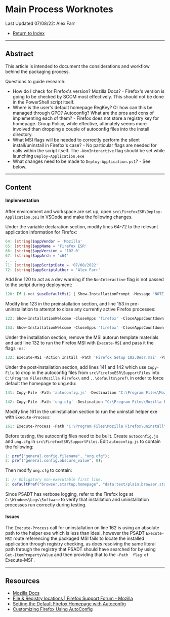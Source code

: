 # Main Process Worknotes
Last Updated 07/08/22: Alex Farr

- [Return to Index](0-index.md)

---
## Abstract
This article is intended to document the considerations and workflow behind the packaging process.

Questions to guide research: 
- How do I check for Firefox's version? Mozilla Docs?
		- Firefox's version is going to be checked by SCCM most effectively. This should not be done in the PowerShell script itself. 
- Where is the user's default homepage RegKey? Or how can this be managed through GPO? Autoconfig? What are the pros and cons of implementing each of them?
		- Firefox does not store a registry key for homepage. Group Policy, while effective, ultimately seems more involved than dropping a couple of autoconfig files into the install directory. 
- What MSI flags will be needed to correctly perform the silent install/uninstall in Firefox's case?
		- No particular flags are needed for calls within the script itself.  The `-NonInteractive` flag should be set while launching `Deploy-Application.exe` 
- What changes need to be made to `Deploy-Application.ps1`?
		- See below.

---
## Content

#### Implementation

After environment and workspace are set up, open `src\FirefoxESR\Deploy-Application.ps1` in VSCode and make the following changes. 

Under the variable declaration section, modify lines 64-72 to the relevant application information for Firefox: 

```powershell
64: [string]$appVendor = 'Mozilla'
65: [string]$appName = 'Firefox ESR'
66: [string]$appVersion = '102.0'
67: [string]$appArch = 'x64'
. . .
71: [string]$appScriptDate = '07/08/2022'
72: [string]$appScriptAuthor = 'Alex Farr'
```

Add line 120 to act as a dev warning if the `NonInteractive` flag is not passed to the script during deployment:

```powershell
120: If (-not $useDefaultMsi) { Show-InstallationPrompt -Message 'NOTE: Without executing under NonInteractive there will be progress pop-ups from Mozilla.' -ButtonRightText 'OK' -Icon Information -NoWait }
```

Modify line 123 in the preinstallation section, and line 153 in pre-uninstallation to attempt to close any currently active Firefox processes:

```powershell
123: Show-InstallationWelcome -CloseApps 'firefox' -CloseAppsCountdown 60
```

```powershell
153: Show-InstallationWelcome -CloseApps 'firefox' -CloseAppsCountdown 60
```

Under the installation section, remove the MSI autorun template materials and add line 132 to run the Firefox MSI with `Execute-MSI` and pass it the flags `-ms`:

```powershell
132: Execute-MSI -Action Install -Path 'Firefox Setup 102.0esr.msi' -Parameters '-ms'
```

Under the post-installation section, add lines 141 and 142 which use `Copy-File` to drop in the autoconfig files from `src\FirefoxESR\SupportFiles` into `C:\Program Files\Mozilla Firefox\` and `..\defaults\pref\`  in order to force default the homepage to ung.edu:

```powershell
141: Copy-File -Path 'autoconfig.js' -Destination "C:\Program Files\Mozilla Firefox\defaults\pref"

142: Copy-File -Path 'ung.cfg' -Destination "C:\Program Files\Mozilla Firefox"
```

Modify line 161 in the uninstallation section to run the uninstall helper exe with `Execute-Process`:

```powershell
161: Execute-Process -Path 'C:\Program Files\Mozilla Firefox\uninstall\helper.exe' -Parameters '/S'
```

Before testing, the autoconfig files need to be built. Create `autoconfig.js` and `ung.cfg` in `src\FirefoxESR\SupportFiles`. Edit `autoconfig.js` to contain the following: 

```js
1: pref("general.config.filename", "ung.cfg");
2: pref("general.config.obscure_value", 0);
```

Then modify `ung.cfg` to contain: 

```js
1: // Obligatory non-executable first line.
2: defaultPref("browser.startup.homepage", "data:text/plain,browser.startup.homepage=https://www.ung.edu");
```

Since PSADT has verbose logging, refer to the Firefox logs at `C:\Windows\Logs\Software` to verify that installation and uninstallation processes run correctly during testing. 

#### Issues

The `Execute-Process` call for uninstallation on line 162 is using an absolute path to the helper exe which is less than ideal, however the PSADT `Execute-MSI` route referencing the packaged MSI fails to locate the installed application through registry checking, as does resolving the same literal path through the registry that PSADT should have searched for by using `Get-ItemPropertyValue` and then providing that to the `-Path 
 flag of `Execute-MSI`.

---
## Resources

- [Mozilla Docs](https://developer.mozilla.org/en-US/docs/web)
- [File & Registry locations | Firefox Support Forum - Mozilla](https://support.mozilla.org/en-US/questions/1172259)
- [Setting the Default Firefox Homepage with Autoconfig](http://mike.kaply.com/2012/08/29/setting-the-default-firefox-homepage-with-autoconfig/)
- [Customizing Firefox Using AutoConfig](https://support.mozilla.org/en-US/kb/customizing-firefox-using-autoconfig)
